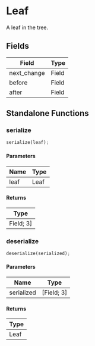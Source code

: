 # Leaf

A leaf in the tree.

## Fields
| Field | Type |
| --- | --- |
| next_change | Field |
| before | Field |
| after | Field |

## Standalone Functions

### serialize

```rust
serialize(leaf);
```

#### Parameters
| Name | Type |
| --- | --- |
| leaf | Leaf |

#### Returns
| Type |
| --- |
| Field; 3] |

### deserialize

```rust
deserialize(serialized);
```

#### Parameters
| Name | Type |
| --- | --- |
| serialized | [Field; 3] |

#### Returns
| Type |
| --- |
| Leaf |


